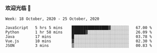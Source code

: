 ### 欢迎光临 👋

<!--
**lianganqing/lianganqing** is a ✨ _special_ ✨ repository because its `README.md` (this file) appears on your GitHub profile.

Here are some ideas to get you started:

- 🔭 I’m currently working on ...
- 🌱 I’m currently learning ...
- 👯 I’m looking to collaborate on ...
- 🤔 I’m looking for help with ...
- 💬 Ask me about ...
- 📫 How to reach me: ...
- 😄 Pronouns: ...
- ⚡ Fun fact: ...
-->
<!--START_SECTION:waka-->
```text
Week: 18 October, 2020 - 25 October, 2020

JavaScript   5 hrs 5 mins    ████████████████▓░░░░░░░░   67.00 % 
Python       1 hr 58 mins    ██████▓░░░░░░░░░░░░░░░░░░   26.09 % 
Java         17 mins         █░░░░░░░░░░░░░░░░░░░░░░░░   03.78 % 
Vue.js       10 mins         ▓░░░░░░░░░░░░░░░░░░░░░░░░   02.30 % 
JSON         3 mins          ▒░░░░░░░░░░░░░░░░░░░░░░░░   00.83 % 
```
<!--END_SECTION:waka-->
